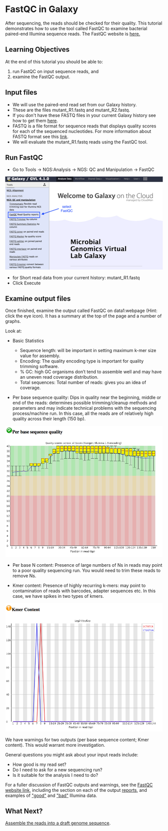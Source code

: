 # FastQC in Galaxy

<!---
FIXME: include screenshots
FIXME: include file location and/or choose different input.
--->

After sequencing, the reads should be checked for their quality. This tutorial demonstrates how to use the tool called FastQC to examine bacterial paired-end Illumina sequence reads. The FastQC website is [here.](http://www.bioinformatics.babraham.ac.uk/projects/fastqc/)

## Learning Objectives

At the end of this tutorial you should be able to:

1. run FastQC on input sequence reads, and
2. examine the FastQC output.

## Input files

- We will use the paired-end read set from our Galaxy history.
- These are the files <fn>mutant_R1.fastq</fn> and <fn>mutant_R2.fastq</fn>.
- If you don't have these FASTQ files in your current Galaxy history see how to get them [here](/modules/data-dna/index.md).
- FASTQ is a file format for sequence reads that displays quality scores for each of the sequenced nucleotides. For more information about FASTQ format see this [link](https://en.wikipedia.org/wiki/FASTQ_format).
- We will evaluate the <fn>mutant_R1.fastq</fn> reads using the FastQC tool.

## Run FastQC

- Go to <ss>Tools &rarr; NGS:Analysis &rarr; NGS: QC and Manipulation &rarr; FastQC</ss>

![FastQC selection](images/image04.png)

- for <ss>Short read data from your current history</ss>: <fn>mutant_R1.fastq</fn>
- Click <ss>Execute</ss>

## Examine output files
Once finished, examine the output called <fn>FastQC on data1:webpage</fn> (Hint: click the eye icon). It has a summary at the top of the page and a number of graphs.

Look at:

-  <ss>Basic Statistics</ss>

    - <ss>Sequence length</ss>: will be important in setting maximum k-mer size value for assembly.
    - <ss>Encoding</ss>: The quality encoding type is important for quality trimming software.
    - <ss>% GC</ss>: high GC organisms don’t tend to assemble well and may have an uneven read coverage distribution.
    - <ss>Total sequences</ss>: Total number of reads: gives you an idea of coverage.

-  <ss>Per base sequence quality</ss>: Dips in quality near the beginning, middle or end of the reads: determines possible trimming/cleanup methods and parameters and may indicate technical problems with the sequencing process/machine run. In this case, all the reads are of relatively high quality across their length (150 bp).

![sequence quality graph](images/seq_quality.png)

-   <ss>Per base N content</ss>: Presence of large numbers of Ns in reads may point to a poor quality sequencing run. You would need to trim these reads to remove Ns.

-   <ss>Kmer content</ss>: Presence of highly recurring k-mers: may point to contamination of reads with barcodes, adapter sequences etc. In this case, we have spikes in two types of kmers. <!-- explain why?
-->

![kmer content graph](images/kmer_content.png)

We have warnings for two outputs (per base sequence content; Kmer content). This would warrant more investigation.

General questions you might ask about your input reads include:

- How good is my read set?
- Do I need to ask for a new sequencing run?  
- Is it suitable for the analysis I need to do?

For a fuller discussion of FastQC outputs and warnings, see the [FastQC website link](http://www.bioinformatics.babraham.ac.uk/projects/fastqc/), including the section on each of the output [reports](http://www.bioinformatics.babraham.ac.uk/projects/fastqc/Help/3%20Analysis%20Modules/), and examples of ["good"](http://www.bioinformatics.babraham.ac.uk/projects/fastqc/good_sequence_short_fastqc.html) and ["bad"](http://www.bioinformatics.babraham.ac.uk/projects/fastqc/bad_sequence_fastqc.html) Illumina data.


## What Next?
[Assemble the reads into a draft genome sequence](../spades/index.md).



<!--
- Trim reads with [Trimmomatic.](../trimmomatic/index.md)
-->

<!---
FIXME: include these?

- link to a fastqc protocol:
http://vlsci.github.io/lscc_docs/tutorials/assembly/assembly-protocol/#section-1-read-quality-control

- more detailed information:
https://docs.google.com/document/pub?id=16GwPmwYW7o_r-ZUgCu8-oSBBY1gC97TfTTinGDk98Ws
--->
